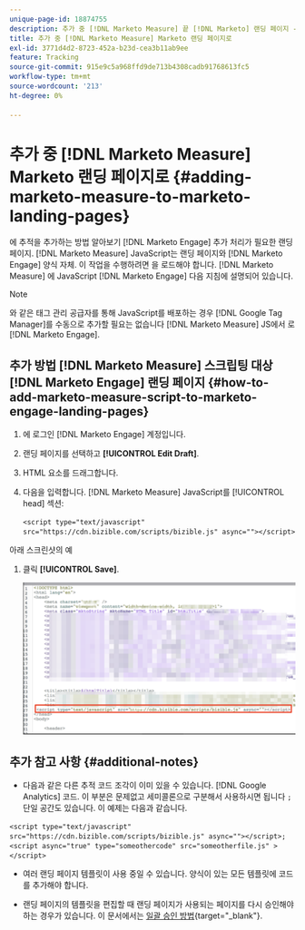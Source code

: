 ```yaml
---
unique-page-id: 18874755
description: 추가 중 [!DNL Marketo Measure] 끝 [!DNL Marketo] 랜딩 페이지 - [!DNL Marketo Measure]
title: 추가 중 [!DNL Marketo Measure] Marketo 랜딩 페이지로
exl-id: 3771d4d2-8723-452a-b23d-cea3b11ab9ee
feature: Tracking
source-git-commit: 915e9c5a968ffd9de713b4308cadb91768613fc5
workflow-type: tm+mt
source-wordcount: '213'
ht-degree: 0%

---
```


# 추가 중 [!DNL Marketo Measure] Marketo 랜딩 페이지로 {#adding-marketo-measure-to-marketo-landing-pages}

에 추적을 추가하는 방법 알아보기 [!DNL Marketo Engage] 추가 처리가 필요한 랜딩 페이지. [!DNL Marketo Measure] JavaScript는 랜딩 페이지와 [!DNL Marketo Engage] 양식 자체. 이 작업을 수행하려면 을 로드해야 합니다. [!DNL Marketo Measure] 에 JavaScript [!DNL Marketo Engage] 다음 지침에 설명되어 있습니다.

>[!NOTE]
>
>와 같은 태그 관리 공급자를 통해 JavaScript를 배포하는 경우 [!DNL Google Tag Manager]를 수동으로 추가할 필요는 없습니다 [!DNL Marketo Measure] JS에서 로 [!DNL Marketo Engage].

## 추가 방법 [!DNL Marketo Measure] 스크립팅 대상 [!DNL Marketo Engage] 랜딩 페이지 {#how-to-add-marketo-measure-script-to-marketo-engage-landing-pages}

1. 에 로그인 [!DNL Marketo Engage] 계정입니다.
1. 랜딩 페이지를 선택하고 **[!UICONTROL Edit Draft]**.
1. HTML 요소를 드래그합니다.
1. 다음을 입력합니다. [!DNL Marketo Measure] JavaScript를 [!UICONTROL head] 섹션:

   `<script type="text/javascript" src="https://cdn.bizible.com/scripts/bizible.js" async=""></script>`

아래 스크린샷의 예

1. 클릭 **[!UICONTROL Save]**.

   ![](assets/adding-bizible-to-marketo-landing-pages-1.png)

## 추가 참고 사항 {#additional-notes}

* 다음과 같은 다른 추적 코드 조각이 이미 있을 수 있습니다. [!DNL Google Analytics] 코드. 이 부분은 문제없고 세미콜론으로 구분해서 사용하시면 됩니다 `;` 단일 공간도 있습니다. 이 예제는 다음과 같습니다.

`<script type="text/javascript" src="https://cdn.bizible.com/scripts/bizible.js" async=""></script>; <script async="true" type="someothercode" src="someotherfile.js" ></script>`

* 여러 랜딩 페이지 템플릿이 사용 중일 수 있습니다. 양식이 있는 모든 템플릿에 코드를 추가해야 합니다.

* 랜딩 페이지의 템플릿을 편집할 때 랜딩 페이지가 사용되는 페이지를 다시 승인해야 하는 경우가 있습니다. 이 문서에서는 [일괄 승인 방법](https://experienceleague.adobe.com/docs/marketo/using/product-docs/demand-generation/landing-pages/landing-page-actions/approve-multiple-landing-pages-at-once.html){target="_blank"}.
